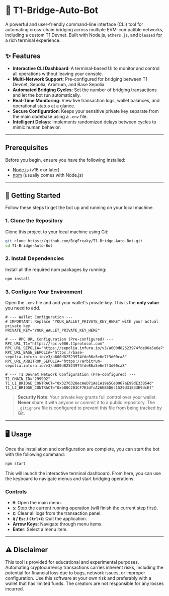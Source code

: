 # 🤖 T1-Bridge-Auto-Bot

A powerful and user-friendly command-line interface (CLI) tool for automating cross-chain bridging across multiple EVM-compatible networks, including a custom T1 Devnet. Built with Node.js, `ethers.js`, and `blessed` for a rich terminal experience.

## ✨ Features

- **Interactive CLI Dashboard**: A terminal-based UI to monitor and control all operations without leaving your console.
- **Multi-Network Support**: Pre-configured for bridging between T1 Devnet, Sepolia, Arbitrum, and Base Sepolia.
- **Automated Bridging Cycles**: Set the number of bridging transactions and let the bot run automatically.
- **Real-Time Monitoring**: View live transaction logs, wallet balances, and operational status at a glance.
- **Secure Configuration**: Keeps your sensitive private key separate from the main codebase using a `.env` file.
- **Intelligent Delays**: Implements randomized delays between cycles to mimic human behavior.

---

## Prerequisites

Before you begin, ensure you have the following installed:
- [Node.js](https://nodejs.org/en/) (v16.x or later)
- [npm](https://www.npmjs.com/) (usually comes with Node.js)

---

## 🚀 Getting Started

Follow these steps to get the bot up and running on your local machine.

### 1. Clone the Repository

Clone this project to your local machine using Git:

```bash
git clone https://github.com/BigFreaky/T1-Bridge-Auto-Bot.git
cd T1-Bridge-Auto-Bot
```

### 2. Install Dependencies

Install all the required npm packages by running:

```bash
npm install
```

### 3. Configure Your Environment

Open the `.env` file and add your wallet's private key. This is the **only value** you need to add.

```env
# --- Wallet Configuration ---
# IMPORTANT: Replace "YOUR_WALLET_PRIVATE_KEY_HERE" with your actual private key
PRIVATE_KEY="YOUR_WALLET_PRIVATE_KEY_HERE"

# --- RPC URL Configuration (Pre-configured) ---
RPC_URL_T1="https://rpc.v006.t1protocol.com"
RPC_URL_SEPOLIA="https://sepolia.infura.io/v3/a600d82523974fde86a5e6e7f3d00ca8"
RPC_URL_BASE_SEPOLIA="https://base-sepolia.infura.io/v3/a600d82523974fde86a5e6e7f3d00ca8"
RPC_URL_ARBITRUM_SEPOLIA="https://arbitrum-sepolia.infura.io/v3/a600d82523974fde86a5e6e7f3d00ca8"

# --- T1 Devnet Network Configuration (Pre-configured) ---
T1_CHAIN_ID="299992"
T1_L1_BRIDGE_CONTRACT="0x3276328ecAeD71Ae1A19e5Ce0967aE99dE33854d"
T1_L2_BRIDGE_CONTRACT="0xb80C203CF7E3dfcA26EB5D6c1529d31E33E9dcEf"
```

> **Security Note**: Your private key grants full control over your wallet. **Never** share it with anyone or commit it to a public repository. The `.gitignore` file is configured to prevent this file from being tracked by Git.

---

## 🖥️ Usage

Once the installation and configuration are complete, you can start the bot with the following command:

```bash
npm start
```

This will launch the interactive terminal dashboard. From here, you can use the keyboard to navigate menus and start bridging operations.

### Controls

- **`M`**: Open the main menu.
- **`S`**: Stop the current running operation (will finish the current step first).
- **`C`**: Clear all logs from the transaction panel.
- **`Q` / `Esc` / `Ctrl+C`**: Quit the application.
- **Arrow Keys**: Navigate through menu items.
- **Enter**: Select a menu item.

---

## ⚠️ Disclaimer

This tool is provided for educational and experimental purposes. Automating cryptocurrency transactions carries inherent risks, including the potential for financial loss due to bugs, network issues, or improper configuration. Use this software at your own risk and preferably with a wallet that has limited funds. The creators are not responsible for any losses incurred.
